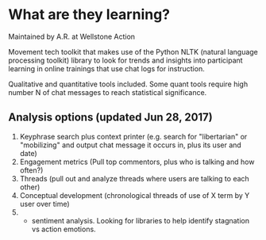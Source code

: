 What are they learning?
===========================

Maintained by A.R. at Wellstone Action

Movement tech toolkit that makes use of the Python NLTK (natural language processing toolkit) library to look for trends and insights into participant learning in online trainings that use chat logs for instruction.

Qualitative and quantitative tools included. Some quant tools require high number N of chat messages to reach statistical significance.



Analysis options (updated Jun 28, 2017)
----------------------------------------------------

1. Keyphrase search plus context printer (e.g. search for "libertarian" or "mobilizing" and output chat message it occurs in, plus its user and date)
2. Engagement metrics (Pull top commentors, plus who is talking and how often?)
3. Threads (pull out and analyze threads where users are talking to each other)
4. Conceptual development (chronological threads of use of X term by Y user over time)
5. * sentiment analysis. Looking for libraries to help identify stagnation vs action emotions.
